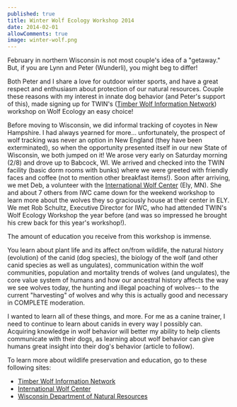 ```yaml
---
published: true
title: Winter Wolf Ecology Workshop 2014
date: 2014-02-01
allowComments: true
image: winter-wolf.png
---
```


February in northern Wisconsin is not most couple's idea of a "getaway." But, if you are Lynn and Peter (Wunderli), you might beg to differ!

Both Peter and I share a love for outdoor winter sports, and have a great respect and enthusiasm about protection of our natural resources. Couple these reasons with my interest in innate dog behavior (and Peter's support of this), made signing up for TWIN's ([Timber Wolf Information Network](http://www.timberwolfinformation.org)) workshop on Wolf Ecology an easy choice!

Before moving to Wisconsin, we did informal tracking of coyotes in New Hampshire. I had always yearned for more... unfortunately, the prospect of wolf tracking was never an option in New England (they have been exterminated), so when the opportunity presented itself in our new State of Wisconsin, we both jumped on it! We arose very early on Saturday morning (2/8) and drove up to Babcock, WI. We arrived and checked into the TWIN facility (basic dorm rooms with bunks) where we were greeted with friendly faces and coffee (not to mention other breakfast items!). Soon after arriving, we met Deb, a volunteer with the [International Wolf Center](http://www.wolf.org) (Ely, MN). She and about 7 others from IWC came down for the weekend workshop to learn more about the wolves they so graciously house at their center in ELY. We met Rob Schultz, Executive Director for IWC, who had attended TWIN's Wolf Ecology Workshop the year before (and was so impressed he brought his crew back for this year's workshop!).

The amount of education you receive from this workshop is immense.

You learn about plant life and its affect on/from wildlife, the natural history (evolution) of the canid (dog species), the biology of the wolf (and other canid species as well as ungulates), communication within the wolf communities, population and mortality trends of wolves (and ungulates), the core value system of humans and how our ancestral history affects the way we see wolves today, the hunting and illegal poaching of wolves-- to the current "harvesting" of wolves and why this is actually good and necessary in COMPLETE moderation.

I wanted to learn all of these things, and more. For me as a canine trainer, I need to continue to learn about canids in every way I possibly can. Acquiring knowledge in wolf behavior will better my ability to help clients communicate with their dogs, as learning about wolf behavior can give humans great insight into their dog's behavior (article to follow).

To learn more about wildlife preservation and education, go to these following sites:

- [Timber Wolf Information Network](http://www.timberwolfinformation.org)
- [International Wolf Center](http://www.wolf.org)
- [Wisconsin Department of Natural Resources](http://dnr.wi.gov)
